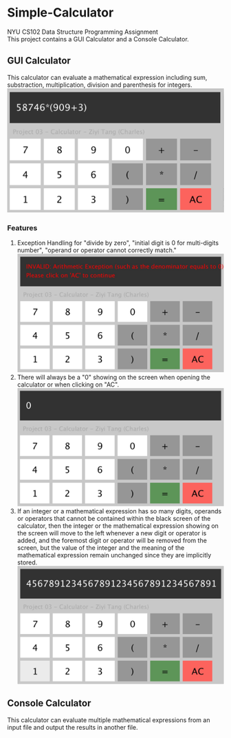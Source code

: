 # Simple-Calculator

NYU CS102 Data Structure Programming Assignment <br>
This project contains a GUI Calculator and a Console Calculator.
## GUI Calculator
This calculator can evaluate a mathematical expression including sum, substraction, multiplication, division and parenthesis for integers.<br>
![Image is currently not available](https://raw.githubusercontent.com/Charlespartina/Simple-Calculator/master/screenshot/expression.jpg)
### Features
1. Exception Handling for "divide by zero", "initial digit is 0 for multi-digits number", "operand or operator cannot correctly match."<br>
![Image is currently not available](https://raw.githubusercontent.com/Charlespartina/Simple-Calculator/master/screenshot/exception.jpg)
2. There will always be a "0" showing on the screen when opening the calculator or when clicking on "AC".<br>
![Image is currently not available](https://raw.githubusercontent.com/Charlespartina/Simple-Calculator/master/screenshot/initial.jpg)
3. If an integer or a mathematical expression has so many digits, operands or operators that cannot be contained within the black screen of the calculator, then the integer or the mathematical expression showing on the screen will move to the left whenever a new digit or operator is added, and the foremost digit or operator will be removed from the screen, but the value of the integer and the meaning of the mathematical expression remain unchanged since they are implicitly stored.<br>
![Image is currently not available](https://raw.githubusercontent.com/Charlespartina/Simple-Calculator/master/screenshot/longnumber.jpg)

## Console Calculator
This calculator can evaluate multiple mathematical expressions from an input file and output the results in another file.
